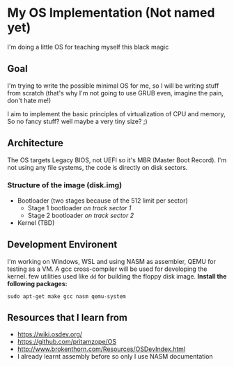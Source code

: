 # My OS Implementation (Not named yet)
I'm doing a little OS for teaching myself this black magic

## Goal
I'm trying to write the possible minimal OS for me, so I will be writing stuff from scratch (that's why I'm not going to use GRUB even, imagine the pain, don't hate me!) 

I aim to implement the basic principles of virtualization of CPU and memory, So no fancy stuff? well maybe a very tiny size? ;)

## Architecture
The OS targets Legacy BIOS, not UEFI so it's MBR (Master Boot Record). I'm not using any file systems, the code is directly on disk sectors.

### Structure of the image (disk.img)
* Bootloader (two stages because of the 512 limit per sector)
    * Stage 1 bootloader *on track sector 1*
    * Stage 2 bootloader *on track sector 2*
* Kernel (TBD)


## Development Environent
I'm working on Windows, WSL and using NASM as assembler, QEMU for testing as a VM. A gcc cross-compiler will be used for developing the kernel. few utilities used like `dd` for building the floppy disk image.
**Install the following packages:**

`sudo apt-get make gcc nasm qemu-system`


## Resources that I learn from
* https://wiki.osdev.org/
* https://github.com/pritamzope/OS
* http://www.brokenthorn.com/Resources/OSDevIndex.html
* I already learnt assembly before so only I use NASM documentation